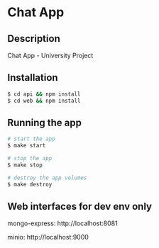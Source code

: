 # Chat App

## Description

Chat App - University Project

## Installation

```bash
$ cd api && npm install
$ cd web && npm install
```

## Running the app

```bash
# start the app
$ make start

# stop the app
$ make stop

# destroy the app volumes
$ make destroy
```

## Web interfaces for dev env only

mongo-express: http://localhost:8081 

minio: http://localhost:9000